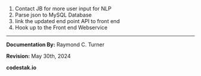 1. Contact JB for more user input for NLP
2. Parse json to MySQL Database
3. link the updated end point API to front end
4. Hook up to the Front end Webservice




---

**Documentation By:** Raymond C. Turner

**Revision:** May 30th, 2024


**codestak.io**